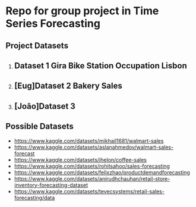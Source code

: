 # Repo for group project in Time Series Forecasting


## Project Datasets


1. Dataset 1 Gira Bike Station Occupation Lisbon
   - 

2. [Eug]Dataset 2 Bakery Sales
   - 

3. [João]Dataset 3 
   -


## Possible Datasets

- https://www.kaggle.com/datasets/mikhail1681/walmart-sales
- https://www.kaggle.com/datasets/aslanahmedov/walmart-sales-forecast
- https://www.kaggle.com/datasets/ihelon/coffee-sales
- https://www.kaggle.com/datasets/rohitsahoo/sales-forecasting
- https://www.kaggle.com/datasets/felixzhao/productdemandforecasting
- https://www.kaggle.com/datasets/anirudhchauhan/retail-store-inventory-forecasting-dataset
- https://www.kaggle.com/datasets/tevecsystems/retail-sales-forecasting/data
